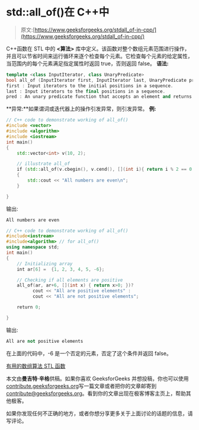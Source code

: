 # std::all_of()在 C++中

> 原文:[https://www.geeksforgeeks.org/stdall_of-in-cpp/](https://www.geeksforgeeks.org/stdall_of-in-cpp/)

C++函数在 STL 中的 **<算法>** 库中定义。该函数对整个数组元素范围进行操作，并且可以节省时间来运行循环来逐个检查每个元素。它检查每个元素的给定属性，当范围内的每个元素满足指定属性时返回 true，否则返回 false。
**语法:**

```cpp
template <class InputIterator, class UnaryPredicate>
bool all_of (InputIterator first, InputIterator last, UnaryPredicate pred);
first : Input iterators to the initial positions in a sequence.
last : Input iterators to the final positions in a sequence.
pred : An unary predicate function that accepts an element and returns a bool.
```

**异常:**如果谓词或迭代器上的操作引发异常，则引发异常。
**例:**

```cpp
// C++ code to demonstrate working of all_of()
#include <vector>
#include <algorithm>
#include <iostream>
int main()
{
    std::vector<int> v(10, 2);

    // illustrate all_of
    if (std::all_of(v.cbegin(), v.cend(), [](int i){ return i % 2 == 0; })) 
    {
        std::cout << "All numbers are even\n";
    }

}
```

输出:

```cpp
All numbers are even

```

```cpp
// C++ code to demonstrate working of all_of()
#include<iostream>
#include<algorithm> // for all_of()
using namespace std;
int main()
{
    // Initializing array
    int ar[6] =  {1, 2, 3, 4, 5, -6};

    // Checking if all elements are positive
    all_of(ar, ar+6, [](int x) { return x>0; })?
          cout << "All are positive elements" :
          cout << "All are not positive elements";

    return 0;

}
```

输出:

```cpp
All are not positive elements

```

在上面的代码中，-6 是一个否定的元素，否定了这个条件并返回 false。

[有用的数组算法 STL 函数](https://www.geeksforgeeks.org/useful-array-algorithms-in-c-stl/)

本文由**曼吉特·辛格**供稿。如果你喜欢 GeeksforGeeks 并想投稿，你也可以使用[contribute.geeksforgeeks.org](http://www.contribute.geeksforgeeks.org)写一篇文章或者把你的文章邮寄到 contribute@geeksforgeeks.org。看到你的文章出现在极客博客主页上，帮助其他极客。

如果你发现任何不正确的地方，或者你想分享更多关于上面讨论的话题的信息，请写评论。